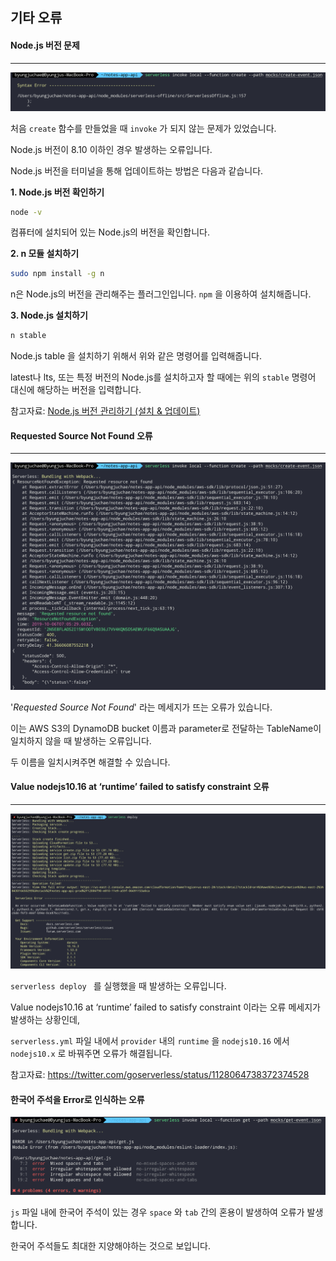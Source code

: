 ## 기타 오류

#### Node.js 버전 문제

---

![](https://github.com/byungjur96/TIL/blob/master/AWS%20Lambda/img/node%20update.png)

처음 `create`  함수를 만들었을 때 `invoke` 가 되지 않는 문제가 있었습니다.

Node.js 버전이 8.10 이하인 경우 발생하는 오류입니다.

Node.js 버전을 터미널을 통해 업데이트하는 방법은 다음과 같습니다. 



**1. Node.js 버전 확인하기**

```bash
node -v
```

컴퓨터에 설치되어 있는 Node.js의 버전을 확인합니다.



**2. n 모듈 설치하기**

```bash
sudo npm install -g n
```

n은 Node.js의 버전을 관리해주는 플러그인입니다. `npm` 을 이용하여 설치해줍니다.



**3. Node.js 설치하기**

```bash
n stable
```

Node.js table 을 설치하기 위해서 위와 같은 명령어를 입력해줍니다.

latest나 lts, 또는 특정 버전의 Node.js를 설치하고자 할 때에는 위의 `stable` 명령어 대신에 해당하는 버전을 입력합니다.



참고자료: [Node.js 버전 관리하기 (설치 & 업데이트)](https://futurecreator.github.io/2018/05/28/nodejs-npm-update-latest-or-stable-version/)



#### Requested Source Not Found 오류

---

![](https://github.com/byungjur96/TIL/blob/master/AWS%20Lambda/img/Wrong%20Bucket.png)

'*Requested Source Not Found*' 라는 메세지가 뜨는 오류가 있습니다.

이는 AWS S3의 DynamoDB bucket 이름과 parameter로 전달하는 TableName이 일치하지 않을 때 발생하는 오류입니다.

두 이름을 일치시켜주면 해결할 수 있습니다.



#### Value nodejs10.16 at ‘runtime’ failed to satisfy constraint 오류

---

![](https://github.com/byungjur96/TIL/blob/master/AWS%20Lambda/img/yml%20setting.png)

`serverless deploy ` 를 실행했을 때 발생하는 오류입니다.

Value nodejs10.16 at ‘runtime’ failed to satisfy constraint 이라는 오류 메세지가 발생하는 상황인데,

`serverless.yml` 파일 내에서 `provider` 내의 `runtime` 을 `nodejs10.16` 에서 `nodejs10.x` 로 바꿔주면 오류가 해결됩니다.



참고자료: https://twitter.com/goserverless/status/1128064738372374528



#### 한국어 주석을 Error로 인식하는 오류

![](https://github.com/byungjur96/TIL/blob/master/AWS%20Lambda/img/korean%20error.png)

`js` 파일 내에 한국어 주석이 있는 경우 `space` 와 `tab` 간의 혼용이 발생하여 오류가 발생합니다.

한국어 주석들도 최대한 지양해야하는 것으로 보입니다.